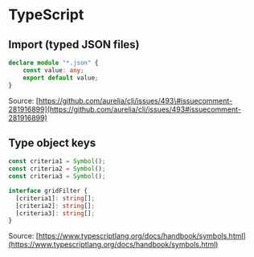 # TypeScript

## Import \(typed JSON files\)

```typescript
declare module "*.json" {
    const value: any;
    export default value;
}
```

Source: [https://github.com/aurelia/cli/issues/493\#issuecomment-281916899](https://github.com/aurelia/cli/issues/493#issuecomment-281916899)

## Type object keys

```typescript
const criteria1 = Symbol();
const criteria2 = Symbol();
const criteria3 = Symbol();

interface gridFilter {
  [criteria1]: string[];
  [criteria2]: string[];
  [criteria3]: string[];
}
```

Source: [https://www.typescriptlang.org/docs/handbook/symbols.html](https://www.typescriptlang.org/docs/handbook/symbols.html)

